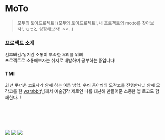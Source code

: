# MoTo
> 모두의 토이프로젝트! (모두의 토이프로젝트!, 내 프로젝트의 motto를 찾아보자!, もっと 성장해보자! ㅎㅎ..)   
   
### 프로젝트 소개
선후배간/동기간 소통이 부족한 우리를 위해   
프로젝트로 소통해보자는 취지로 개발하며 공부하는 중입니다!  

### TMI
21년 무더운 코로나가 함께 하는 여름 방학. 우리 동아리의 모각코를 진행한다..!
함께 모각코를 한 [wzrabbit](https://github.com/wzrabbit)님께서 예술감각 제로인 나를 대신해 만들어준 소중한 앱 로고도 함께한다..!


<br/><br/><br/><br/>

<img src="https://img.shields.io/badge/Android-3DDC84?style=flat-square&logo=Android&logoColor=white"/>  <img src="https://img.shields.io/badge/Kotlin-7F52FF?style=flat-square&logo=Kotlin&logoColor=white"/>  <img src="https://img.shields.io/badge/Firebase-FFCA28?style=flat-square&logo=Firebase&logoColor=white"/>
<!-- <img src="https://img.shields.io/badge/쓰고자하는_텍스트-컬러코드?style=flat-square&logo=simpleicons에서_아이콘이름&logoColor=white"/> -->

